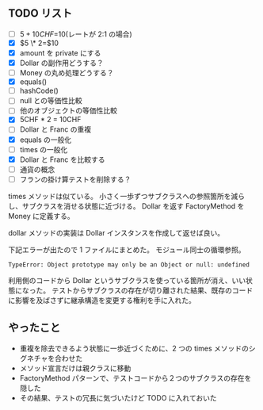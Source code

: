 ## TODO リスト

- [ ] $5+10CHF=$10(レートが 2:1 の場合)
- [x] $5 \* 2=$10
- [x] amount を private にする
- [x] Dollar の副作用どうする？
- [ ] Money の丸め処理どうする？
- [x] equals()
- [ ] hashCode()
- [ ] null との等価性比較
- [ ] 他のオブジェクトの等価性比較
- [x] 5CHF \* 2 = 10CHF
- [ ] Dollar と Franc の重複
- [x] equals の一般化
- [ ] times の一般化
- [x] Dollar と Franc を比較する
- [ ] 通貨の概念
- [ ] フランの掛け算テストを削除する？

times メソッドは似ている。
小さく一歩ずつサブクラスへの参照箇所を減らし、サブクラスを消せる状態に近づける。
Dollar を返す FactoryMethod を Money に定義する。

dollar メソッドの実装は Dollar インスタンスを作成して返せば良い。

下記エラーが出たので 1 ファイルにまとめた。
モジュール同士の循環参照。

```text
TypeError: Object prototype may only be an Object or null: undefined
```

利用側のコードから Dollar というサブクラスを使っている箇所が消え、いい状態になった。
テストからサブクラスの存在が切り離された結果、既存のコードに影響を及ばさずに継承構造を変更する権利を手に入れた。

## やったこと

- 重複を除去できるよう状態に一歩近づくために、2 つの times メソッドのシグネチャを合わせた
- メソッド宣言だけは親クラスに移動
- FactoryMethod パターンで、テストコードから２つのサブクラスの存在を隠した
- その結果、テストの冗長に気づいたけど TODO に入れておいた
